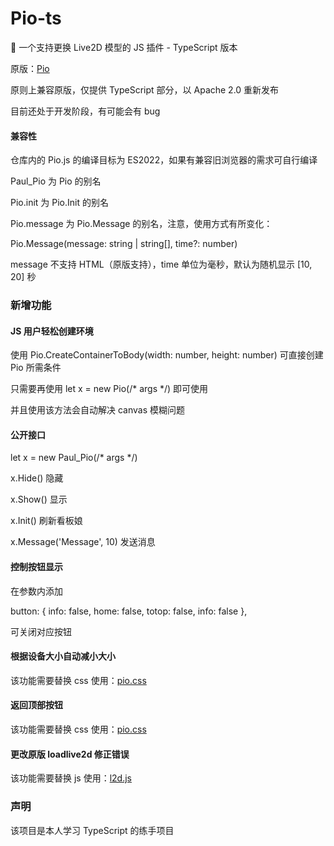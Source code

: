 # Pio-ts

🎃 一个支持更换 Live2D 模型的 JS 插件 - TypeScript 版本

原版：[Pio](https://github.com/Dreamer-Paul/Pio)

原则上兼容原版，仅提供 TypeScript 部分，以 Apache 2.0 重新发布

目前还处于开发阶段，有可能会有 bug

#### 兼容性

仓库内的 Pio.js 的编译目标为 ES2022，如果有兼容旧浏览器的需求可自行编译

Paul_Pio 为 Pio 的别名

Pio.init 为 Pio.Init 的别名

Pio.message 为 Pio.Message 的别名，注意，使用方式有所变化：

Pio.Message(message: string | string[], time?: number)

message 不支持 HTML（原版支持），time 单位为毫秒，默认为随机显示 [10, 20] 秒

### 新增功能

#### JS 用户轻松创建环境

使用 Pio.CreateContainerToBody(width: number, height: number) 可直接创建 Pio 所需条件

只需要再使用 let x = new Pio(/* args */) 即可使用

并且使用该方法会自动解决 canvas 模糊问题

#### 公开接口

let x = new Paul_Pio(/* args */)

x.Hide() 隐藏

x.Show() 显示

x.Init() 刷新看板娘

x.Message('Message', 10) 发送消息

#### 控制按钮显示

在参数内添加

button: {
    info: false,
    home: false,
    totop: false,
    info: false
},

可关闭对应按钮

#### 根据设备大小自动减小大小

该功能需要替换 css 使用：[pio.css](https://github.com/YexuanXiao/Pio/blob/master/static/pio.css)

#### 返回顶部按钮

该功能需要替换 css 使用：[pio.css](https://github.com/YexuanXiao/Pio/blob/master/static/pio.css)

#### 更改原版 loadlive2d 修正错误

该功能需要替换 js 使用：[l2d.js](https://github.com/YexuanXiao/Pio/blob/master/static/l2d.js)

### 声明

该项目是本人学习 TypeScript 的练手项目